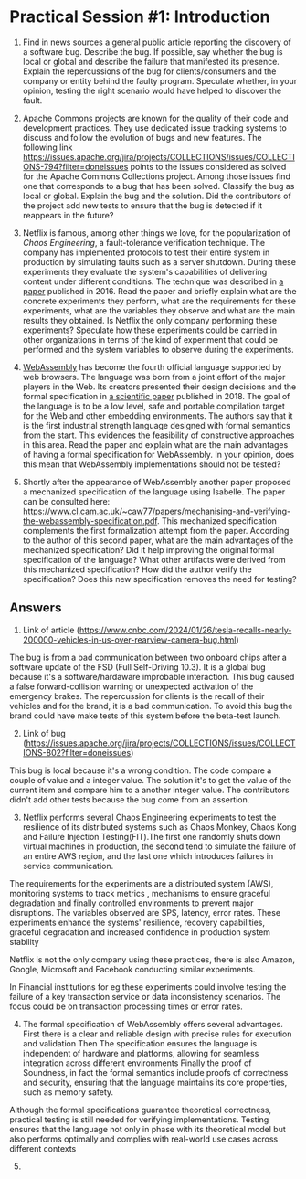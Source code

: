 # Practical Session #1: Introduction

1. Find in news sources a general public article reporting the discovery of a software bug. Describe the bug. If possible, say whether the bug is local or global and describe the failure that manifested its presence. Explain the repercussions of the bug for clients/consumers and the company or entity behind the faulty program. Speculate whether, in your opinion, testing the right scenario would have helped to discover the fault.

2. Apache Commons projects are known for the quality of their code and development practices. They use dedicated issue tracking systems to discuss and follow the evolution of bugs and new features. The following link https://issues.apache.org/jira/projects/COLLECTIONS/issues/COLLECTIONS-794?filter=doneissues points to the issues considered as solved for the Apache Commons Collections project. Among those issues find one that corresponds to a bug that has been solved. Classify the bug as local or global. Explain the bug and the solution. Did the contributors of the project add new tests to ensure that the bug is detected if it reappears in the future?

3. Netflix is famous, among other things we love, for the popularization of *Chaos Engineering*, a fault-tolerance verification technique. The company has implemented protocols to test their entire system in production by simulating faults such as a server shutdown. During these experiments they evaluate the system's capabilities of delivering content under different conditions. The technique was described in [a paper](https://arxiv.org/ftp/arxiv/papers/1702/1702.05843.pdf) published in 2016. Read the paper and briefly explain what are the concrete experiments they perform, what are the requirements for these experiments, what are the variables they observe and what are the main results they obtained. Is Netflix the only company performing these experiments? Speculate how these experiments could be carried in other organizations in terms of the kind of experiment that could be performed and the system variables to observe during the experiments.

4. [WebAssembly](https://webassembly.org/) has become the fourth official language supported by web browsers. The language was born from a joint effort of the major players in the Web. Its creators presented their design decisions and the formal specification in [a scientific paper](https://people.mpi-sws.org/~rossberg/papers/Haas,%20Rossberg,%20Schuff,%20Titzer,%20Gohman,%20Wagner,%20Zakai,%20Bastien,%20Holman%20-%20Bringing%20the%20Web%20up%20to%20Speed%20with%20WebAssembly.pdf) published in 2018. The goal of the language is to be a low level, safe and portable compilation target for the Web and other embedding environments. The authors say that it is the first industrial strength language designed with formal semantics from the start. This evidences the feasibility of constructive approaches in this area. Read the paper and explain what are the main advantages of having a formal specification for WebAssembly. In your opinion, does this mean that WebAssembly implementations should not be tested? 

5.  Shortly after the appearance of WebAssembly another paper proposed a mechanized specification of the language using Isabelle. The paper can be consulted here: https://www.cl.cam.ac.uk/~caw77/papers/mechanising-and-verifying-the-webassembly-specification.pdf. This mechanized specification complements the first formalization attempt from the paper. According to the author of this second paper, what are the main advantages of the mechanized specification? Did it help improving the original formal specification of the language? What other artifacts were derived from this mechanized specification? How did the author verify the specification? Does this new specification removes the need for testing?

## Answers

1. Link of article (https://www.cnbc.com/2024/01/26/tesla-recalls-nearly-200000-vehicles-in-us-over-rearview-camera-bug.html)

The bug is from a bad communication between two onboard chips after a software update of the FSD (Full Self-Driving 10.3). It is a global bug because it's a software/hardaware improbable interaction. This bug caused a false forward-collision warning or unexpected activation of the emergency brakes. The repercussion for clients is the recall of their vehicles and for the brand, it is a bad communication. To avoid this bug the brand could have make tests of this system before the beta-test launch.

2. Link of bug (https://issues.apache.org/jira/projects/COLLECTIONS/issues/COLLECTIONS-802?filter=doneissues)

This bug is local because it's a wrong condition. The code compare a couple of value and a integer value. The solution it's to get the value of the current item and compare him to a another integer value. The contributors didn't add other tests because the bug come from an assertion.

3. Netflix performs several Chaos Engineering experiments to test the resilience of its distributed systems such as Chaos Monkey, Chaos Kong and Failure Injection Testing(FIT).The first one randomly shuts down virtual machines in production, the second tend to simulate the failure of an entire AWS region, and the last one which introduces failures in service communication.

The requirements for the experiments are a  distributed system (AWS), monitoring systems to track metrics , mechanisms to ensure graceful degradation and finally  controlled environments to prevent major disruptions.
The variables observed are SPS, latency, error rates.
These experiments enhance the systems' resilience, recovery capabilities, graceful degradation and increased confidence in production system stability

Netflix is not the only company using these practices, there is also Amazon, Google, Microsoft and Facebook conducting similar experiments.

In Financial institutions for eg these experiments could involve testing the failure of a key transaction service or data inconsistency scenarios. The focus could be on transaction processing times or error rates.

4. The formal specification of WebAssembly offers several advantages. 
First there is a clear and reliable design with precise rules for execution and validation
Then  The specification ensures the language is independent of hardware and platforms, allowing for seamless integration across different environments
Finally the proof of Soundness, in fact the formal semantics include proofs of correctness and security, ensuring that the language maintains its core properties, such as memory safety.

Although the formal specifications guarantee theoretical correctness, practical testing is still needed for verifying implementations. Testing ensures that the language not only in phase with its theoretical model but also performs optimally and complies with real-world use cases across different contexts

5. 
